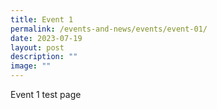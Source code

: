 ```yaml
---
title: Event 1
permalink: /events-and-news/events/event-01/
date: 2023-07-19
layout: post
description: ""
image: ""
---
```

Event 1 test page